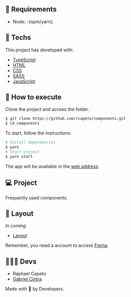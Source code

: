 ## 📜 Requirements
- Node;
-(npm/yarn);

## 🧪 Techs

This project has developed with:

- [TypeScript](https://www.typescriptlang.org/)
- [HTML](https://developer.mozilla.org/pt-BR/docs/Web/HTML)
- [CSS](https://www.w3schools.com/cssref/)
- [SASS](https://sass-lang.com)
- [JavaScript](https://developer.mozilla.org/pt-BR/docs/Web/JavaScript)

## 🚀 How to execute

Clone the project and access the folder.

```bash
$ git clone https://github.com/rcapeto/components.git
$ cd components
```

To start, follow the instructions:
```bash
# Install dependencies
$ yarn
# Start project
$ yarn start
```
The app will be available in the [web address](http://localhost:3333).

## 💻 Project

Frequently used components.

## 🔖 Layout

*In coming*

- [Layout](/) 

Remember, you need a account to access [Figma](http://figma.com/).

## 👨🏻‍💻 Devs
- Raphael Capeto
- [Gabriel Cintra](https://github.com/gblcintra)

Made with 🖤 by Developers.

